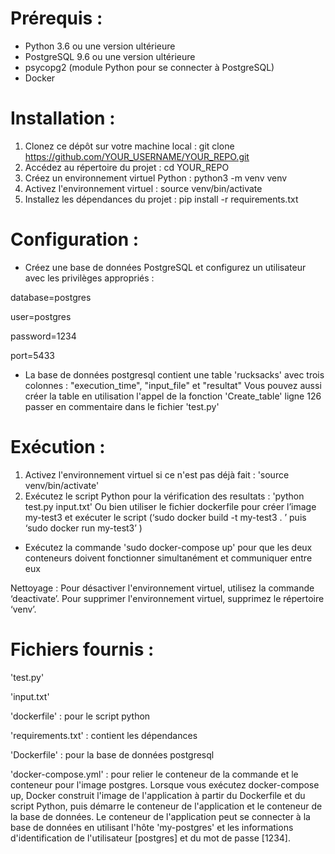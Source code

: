 # Prérequis :
- Python 3.6 ou une version ultérieure
- PostgreSQL 9.6 ou une version ultérieure
- psycopg2 (module Python pour se connecter à PostgreSQL)
- Docker 

# Installation : 
1. Clonez ce dépôt sur votre machine local : git clone https://github.com/YOUR_USERNAME/YOUR_REPO.git
2. Accédez au répertoire du projet : cd YOUR_REPO
3. Créez un environnement virtuel Python : python3 -m venv venv
4. Activez l'environnement virtuel : source venv/bin/activate
5. Installez les dépendances du projet : pip install -r requirements.txt

# Configuration : 
- Créez une base de données PostgreSQL et configurez un utilisateur avec les privilèges appropriés : 

database=postgres

user=postgres

password=1234

port=5433
- La base de données postgresql contient une table 'rucksacks' avec trois colonnes : "execution_time", "input_file" et "resultat" 
Vous pouvez aussi créer la table en utilisation l'appel de la fonction 'Create_table' ligne 126 passer en commentaire dans le fichier 'test.py'

# Exécution :
1. Activez l'environnement virtuel si ce n'est pas déjà fait : 'source venv/bin/activate'
2. Exécutez le script Python pour la vérification des resultats : 'python test.py input.txt' 
Ou bien utiliser le fichier dockerfile pour créer l’image my-test3 et exécuter le script (‘sudo docker build -t my-test3 . ’ puis ‘sudo docker run my-test3’ )
- Exécutez la commande 'sudo docker-compose up' pour que les deux conteneurs doivent fonctionner simultanément et communiquer entre eux


Nettoyage :
Pour désactiver l'environnement virtuel, utilisez la commande ‘deactivate’.
Pour supprimer l'environnement virtuel, supprimez le répertoire ‘venv’.

# Fichiers fournis :
'test.py' 

'input.txt'
 
'dockerfile' : pour le script python

'requirements.txt' : contient les dépendances 

'Dockerfile' : pour la base de données postgresql

'docker-compose.yml' : pour relier le conteneur de la commande et le conteneur pour l'image postgres. Lorsque vous exécutez docker-compose up, Docker construit l'image de l'application à partir du Dockerfile et du script Python, puis démarre le conteneur de l'application et le conteneur de la base de données. Le conteneur de l'application peut se connecter à la base de données en utilisant l'hôte 'my-postgres' et les informations d'identification de l'utilisateur [postgres] et du mot de passe [1234].


